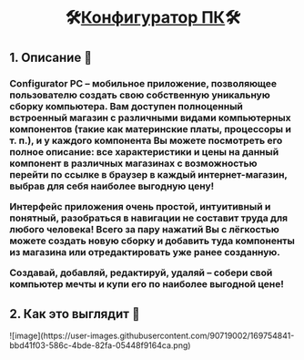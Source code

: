 
<html>
  <body>
    <h1 align="center">🛠<ins>Конфигуратор ПК</ins>🛠</h1> 
    <h2>1. Описание 📝</h2>
    <h3 align="left">
      <p>
        Configurator PC – мобильное приложение, позволяющее пользователю создать свою собственную уникальную сборку компьютера. 
        Вам доступен полноценный встроенный магазин с различными видами компьютерных компонентов (такие как материнские платы, процессоры и т. п.), 
        и у каждого компонента Вы можете посмотреть его полное описание: все характеристики и цены на данный компонент в различных магазинах 
        с возможностью перейти по ссылке в браузер в каждый интернет-магазин, выбрав для себя наиболее выгодную цену!
      </p>
      <p>
        Интерфейс приложения очень простой, интуитивный и понятный, разобраться в навигации не составит труда для любого человека! 
        Всего за пару нажатий Вы с лёгкостью можете создать новую сборку и добавить туда компоненты из магазина или отредактировать уже ранее созданную. 
      </p>
      <p>
        Создавай, добавляй, редактируй, удаляй – собери свой компьютер мечты и купи его по наиболее выгодной цене!
      </p>
    </h3>
    <h2>2. Как это выглядит 👀</h2>
    ![image](https://user-images.githubusercontent.com/90719002/169754841-bbd41f03-586c-4bde-82fa-05448f9164ca.png)
  </body>
</html>

